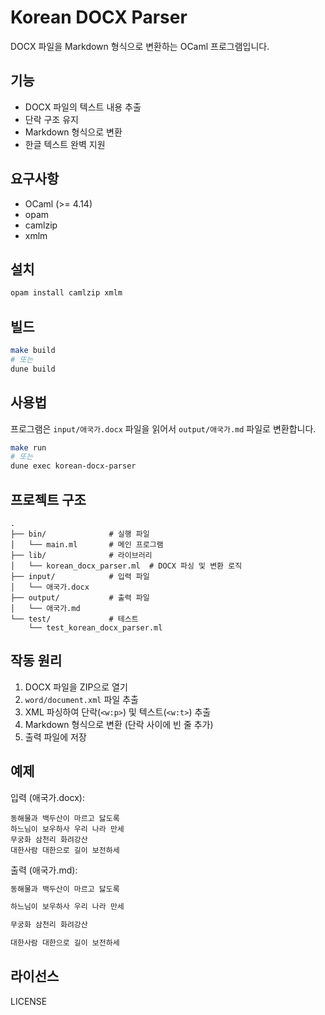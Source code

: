 # Korean DOCX Parser

DOCX 파일을 Markdown 형식으로 변환하는 OCaml 프로그램입니다.

## 기능

- DOCX 파일의 텍스트 내용 추출
- 단락 구조 유지
- Markdown 형식으로 변환
- 한글 텍스트 완벽 지원

## 요구사항

- OCaml (>= 4.14)
- opam
- camlzip
- xmlm

## 설치

```bash
opam install camlzip xmlm
```

## 빌드

```bash
make build
# 또는
dune build
```

## 사용법

프로그램은 `input/애국가.docx` 파일을 읽어서 `output/애국가.md` 파일로 변환합니다.

```bash
make run
# 또는
dune exec korean-docx-parser
```

## 프로젝트 구조

```
.
├── bin/              # 실행 파일
│   └── main.ml       # 메인 프로그램
├── lib/              # 라이브러리
│   └── korean_docx_parser.ml  # DOCX 파싱 및 변환 로직
├── input/            # 입력 파일
│   └── 애국가.docx
├── output/           # 출력 파일
│   └── 애국가.md
└── test/             # 테스트
    └── test_korean_docx_parser.ml
```

## 작동 원리

1. DOCX 파일을 ZIP으로 열기
2. `word/document.xml` 파일 추출
3. XML 파싱하여 단락(`<w:p>`) 및 텍스트(`<w:t>`) 추출
4. Markdown 형식으로 변환 (단락 사이에 빈 줄 추가)
5. 출력 파일에 저장

## 예제

입력 (애국가.docx):
```
동해물과 백두산이 마르고 닳도록
하느님이 보우하사 우리 나라 만세
무궁화 삼천리 화려강산
대한사람 대한으로 길이 보전하세
```

출력 (애국가.md):
```markdown
동해물과 백두산이 마르고 닳도록

하느님이 보우하사 우리 나라 만세

무궁화 삼천리 화려강산

대한사람 대한으로 길이 보전하세
```

## 라이선스

LICENSE
